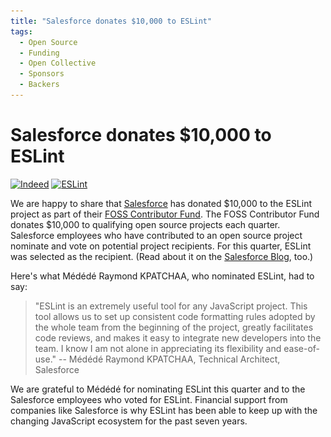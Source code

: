 ```yaml
---
title: "Salesforce donates $10,000 to ESLint"
tags:
  - Open Source
  - Funding
  - Open Collective
  - Sponsors
  - Backers
---
```

# Salesforce donates $10,000 to ESLint

<p class="text-center">
    <a href="https://indeed.com/" title="Salesforce" rel="noopener nofollow" target="_blank"><img class="lazyload" width="200" data-src="/assets/img/logos/salesforce.png" alt="Indeed" src="/assets/img/logos/salesforce.png"></a>
    <a href="https://eslint.org/" title="ESLint" target="_blank"><img class="lazyload" width="200" data-src="/assets/img/logo.svg" alt="ESLint" src="/assets/img/logo.svg"></a>
</p>

We are happy to share that [Salesforce](https://salesforce.com) has donated $10,000 to the ESLint project as part of their [FOSS Contributor Fund](https://engineering.salesforce.com/announcing-the-first-foss-contributor-fund-recipient-60a295201497). The FOSS Contributor Fund donates $10,000 to qualifying open source projects each quarter. Salesforce employees who have contributed to an open source project nominate and vote on potential project recipients. For this quarter, ESLint was selected as the recipient. (Read about it on the [Salesforce Blog][salesforce-post], too.)

Here's what Médédé Raymond KPATCHAA, who nominated ESLint, had to say:

> "ESLint is an extremely useful tool for any JavaScript project. This tool allows us to set up consistent code formatting rules adopted by the whole team from the beginning of the project, greatly facilitates code reviews, and makes it easy to integrate new developers into the team. I know I am not alone in appreciating its flexibility and ease-of-use." -- Médédé Raymond KPATCHAA, Technical Architect, Salesforce

We are grateful to Médédé for nominating ESLint this quarter and to the Salesforce employees who voted for ESLint. Financial support from companies like Salesforce is why ESLint has been able to keep up with the changing JavaScript ecosystem for the past seven years.

[salesforce-post]: #todo
